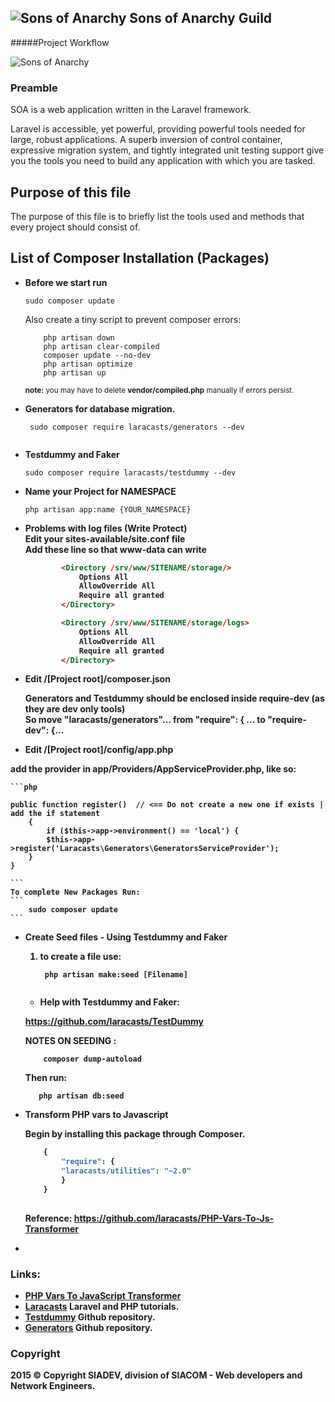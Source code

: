 ## <img src="http://soaguild.com/images/soa_w100.png" alt="Sons of Anarchy"  title="Sons of Anarchy"> Sons of Anarchy Guild

#####Project Workflow

<img src="http://soaguild.com/images/wow_w200.png" alt="Sons of Anarchy"  title="Sons of Anarchy">

### Preamble

SOA is a web application written in the Laravel framework.

Laravel is accessible, yet powerful, providing powerful tools needed for large, robust applications. A superb inversion of control container, expressive migration system, and tightly integrated unit testing support give you the tools you need to build any application with which you are tasked.

## Purpose of this file

The purpose of this file is to briefly list the tools used and methods 
that every project should consist of.
 
 ## List of Composer Installation (Packages)
* <b>Before we start run</b>

    ```
    sudo composer update 
    ```
  Also create a tiny script to prevent composer errors:
    ```
        php artisan down
        php artisan clear-compiled
        composer update --no-dev
        php artisan optimize
        php artisan up    
    ```
    <sub><b>note:</b> you may have to delete <b>vendor/compiled.php</b> manually if errors persist.</sub>    
  
*  <b> Generators for database migration. </b>

    ```
     sudo composer require laracasts/generators --dev 
     
    ```

*   <b> Testdummy and Faker </b>

	```
 	sudo composer require laracasts/testdummy --dev 
    
    ```

* <b> Name your Project for NAMESPACE </b>

    ```
    php artisan app:name {YOUR_NAMESPACE}     
    ```

* <b> Problems with log files (Write Protect)<br>
      Edit your sites-available/site.conf file<br>
      Add these line so that www-data can write
    ```html
            <Directory /srv/www/SITENAME/storage/>
                Options All
                AllowOverride All
                Require all granted
            </Directory>
    
            <Directory /srv/www/SITENAME/storage/logs>
                Options All
                AllowOverride All
                Require all granted
            </Directory>
    ```
    
* <b> Edit /[Project root]/composer.json </b>

     Generators and Testdummy should be enclosed inside require-dev (as they are dev only tools)<br>
     So move "laracasts/generators"... from "require": { ... to "require-dev": {...

* <b> Edit /[Project root]/config/app.php </b>
 
 add the provider in app/Providers/AppServiceProvider.php, like so:
 
 	```php
    
 	public function register()  // <== Do not create a new one if exists | add the if statement
		{
    		if ($this->app->environment() == 'local') {
        	$this->app->register('Laracasts\Generators\GeneratorsServiceProvider');
    	}
	}
    
 	```
    To complete New Packages Run:
    ```
        sudo composer update
    ```
* <b> Create Seed files - Using Testdummy and Faker </b>
 
    1. to create a file use:

	    ```
         php artisan make:seed [Filename] 
    
        ```
    + Help with Testdummy and Faker:
    
    https://github.com/laracasts/TestDummy
    
    <b> NOTES ON SEEDING : </b>
    ```
        composer dump-autoload
    ```
    Then run:
    ```
       php artisan db:seed
    
    ```
      
 
 * <b> Transform PHP vars to Javascript </b>
  
   Begin by installing this package through Composer.
   
	```php
		{
    		"require": {
        	"laracasts/utilities": "~2.0"
    		}
		}
        
    ```
    
    <b>Reference: </b> https://github.com/laracasts/PHP-Vars-To-Js-Transformer
 +    


### Links:

 * [PHP Vars To JavaScript Transformer](https://github.com/laracasts/PHP-Vars-To-Js-Transformer)
 * [Laracasts](https://laracasts.com) Laravel and PHP tutorials.
 * [Testdummy](https://github.com/laracasts/TestDummy) Github repository.
 * [Generators](https://github.com/laracasts/Laravel-5-Generators-Extended) Github repository. 


### Copyright
2015 &copy; Copyright SIADEV, division of SIACOM - Web developers and Network Engineers.


